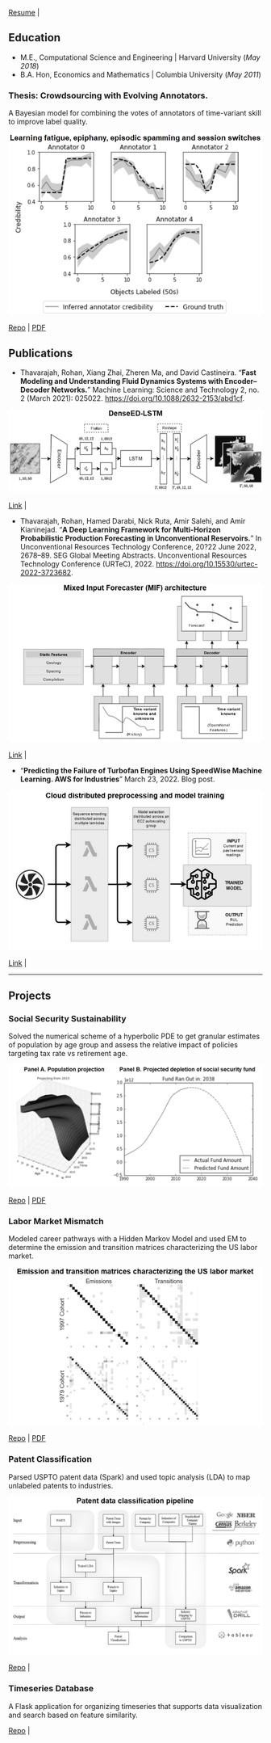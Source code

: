 [Resume](assets/img/resume.pdf) | 

## Education

- M.E., Computational Science and Engineering | Harvard University (_May 2018_)	 			        		
- B.A. Hon, Economics and Mathematics         | Columbia University (_May 2011_)

### Thesis: Crowdsourcing with Evolving Annotators.

A Bayesian model for combining the votes of annotators of time-variant skill to improve label quality. 

![Thesis](/assets/img/thesis_noborder_grayscale2.png)

[Repo](https://github.com/rohanthavarajah/timevariant_annotators.git) | [PDF](assets/img/thesis.pdf)

## Publications

- Thavarajah, Rohan, Xiang Zhai, Zheren Ma, and David Castineira. “**Fast Modeling and Understanding Fluid Dynamics Systems with Encoder–Decoder Networks.**” Machine Learning: Science and Technology 2, no. 2 (March 2021): 025022. https://doi.org/10.1088/2632-2153/abd1cf.

![MLST](/assets/img/mlst_noborder_grayscale.png)

[Link](https://iopscience.iop.org/article/10.1088/2632-2153/abd1cf) |

- Thavarajah, Rohan, Hamed Darabi, Nick Ruta, Amir Salehi, and Amir Kianinejad. “**A Deep Learning Framework for Multi-Horizon Probabilistic Production Forecasting in Unconventional Reservoirs.**” In Unconventional Resources Technology Conference, 20?22 June 2022, 2678–89. SEG Global Meeting Abstracts. Unconventional Resources Technology Conference (URTeC), 2022. https://doi.org/10.15530/urtec-2022-3723682.

![MIF](/assets/img/mif_noborder_grayscale.png)

[Link](https://onepetro.org/URTECONF/proceedings-abstract/22URTC/3-22URTC/D031S055R001/489224) |

- “**Predicting the Failure of Turbofan Engines Using SpeedWise Machine Learning. AWS for Industries**” March 23, 2022. Blog post.

![Turbofan](/assets/img/turbofan_noborder_modified.png)

[Link](https://aws.amazon.com/blogs/industries/predicting-the-failure-of-turbofan-engines-using-speedwise-machine-learning/) |

---

## Projects

### Social Security Sustainability

Solved the numerical scheme of a hyperbolic PDE to get granular estimates of population by age group and assess the relative impact of policies targeting tax rate vs retirement age.

![AM205](/assets/img/am205_noborder_grayscale.png)

[Repo](https://github.com/rohanthavarajah/am205_social_security_sustainability.git) | [PDF](assets/img/am205.pdf)

### Labor Market Mismatch

Modeled career pathways with a Hidden Markov Model and used EM to determine the emission and transition matrices characterizing the US labor market.

![CS182 ](/assets/img/cs182_noborder_grayscale.png)

[Repo](https://github.com/rohanthavarajah/cs182_modeling_career_pathways.git) | [PDF](assets/img/cs182.pdf)

### Patent Classification

Parsed USPTO patent data (Spark) and used topic analysis (LDA) to map unlabeled patents to industries.

![CS109](/assets/img/cs109_noborder_grayscale_upscale.png)

[Repo](https://github.com/chrismosch/cs109patents.git) |

### Timeseries Database

A Flask application for organizing timeseries that supports data visualization and search based on feature similarity.

[Repo](https://github.com/gitrdone4/cs207project.git) |
